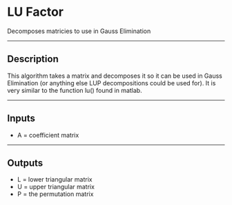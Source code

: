 # LU Factor
Decomposes matricies to use in Gauss Elimination

---

## Description

This algorithm takes a matrix and decomposes it so it can be used in Gauss Elimination 
(or anything else LUP decompositions could be used for). It is very similar to the
function lu() found in matlab.


---

## Inputs
-	A = coefficient matrix

---

## Outputs
-	L = lower triangular matrix
-	U = upper triangular matrix
- P = the permutation matrix
